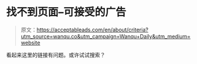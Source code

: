 # 找不到页面–可接受的广告

> 原文：<https://acceptableads.com/en/about/criteria?utm_source=wanqu.co&utm_campaign=Wanqu+Daily&utm_medium=website>

看起来这里的链接有问题。或许试试搜索？